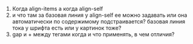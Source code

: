 1. Когда align-items а когда align-self
2. и что там за базовая линия у align-self ее можно задавать или она автоматически по содержимому подстраивается? базовая линия тока у шрифта есть или у картинок тоже?
3. gap и + между тегами когда и что применять, в чем отличия?